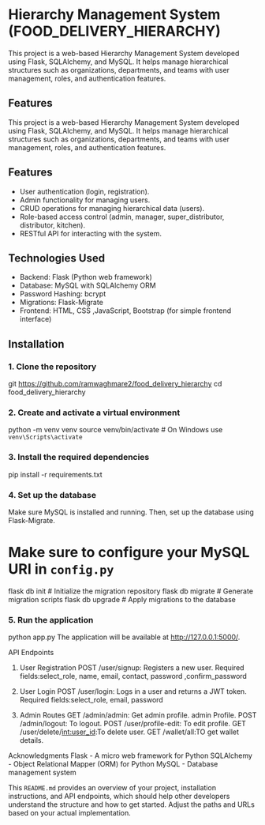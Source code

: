 #  Hierarchy Management System (FOOD_DELIVERY_HIERARCHY)


This project is a web-based Hierarchy Management System developed using Flask, SQLAlchemy, and MySQL. It helps manage hierarchical structures such as organizations, departments, and teams with user management, roles, and authentication features.

## Features

This project is a web-based Hierarchy Management System developed using Flask, SQLAlchemy, and MySQL. It helps manage hierarchical structures such as organizations, departments, and teams with user management, roles, and authentication features.  

## Features 

- User authentication (login, registration).
- Admin functionality for managing users.
- CRUD operations for managing hierarchical data (users).
- Role-based access control (admin, manager, super_distributor, distributor, kitchen).
- RESTful API for interacting with the system.

## Technologies Used

- Backend: Flask (Python web framework)
- Database: MySQL with SQLAlchemy ORM
- Password Hashing: bcrypt
- Migrations: Flask-Migrate
- Frontend: HTML, CSS ,JavaScript, Bootstrap (for simple frontend interface)

## Installation

### 1. Clone the repository

git https://github.com/ramwaghmare2/food_delivery_hierarchy
cd food_delivery_hierarchy

### 2. Create and activate a virtual environment
python -m venv venv
source venv/bin/activate  # On Windows use `venv\Scripts\activate`

### 3. Install the required dependencies
pip install -r requirements.txt

### 4. Set up the database
Make sure MySQL is installed and running. Then, set up the database using Flask-Migrate.

# Make sure to configure your MySQL URI in `config.py`
flask db init      # Initialize the migration repository
flask db migrate   # Generate migration scripts
flask db upgrade   # Apply migrations to the database

### 5. Run the application
python app.py
The application will be available at http://127.0.0.1:5000/.

API Endpoints
1. User Registration
POST /user/signup: Registers a new user.
Required fields:select_role, name, email, contact, password ,confirm_password

2. User Login
POST /user/login: Logs in a user and returns a JWT token.
Required fields:select_role, email, password

3. Admin Routes
GET /admin/admin: Get admin profile.
admin Profile.
POST /admin/logout: To logout.
POST /user/profile-edit: To edit profile.
GET /user/delete/<int:user_id>:To delete user.
GET /wallet/all:TO get wallet details.

Acknowledgments
Flask - A micro web framework for Python
SQLAlchemy - Object Relational Mapper (ORM) for Python
MySQL - Database management system


This `README.md` provides an overview of your project, installation instructions, and API endpoints, which should help other developers understand the structure and how to get started. Adjust the paths and URLs based on your actual implementation.
